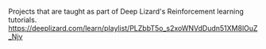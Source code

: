 Projects that are taught as part of Deep Lizard's Reinforcement learning tutorials.
https://deeplizard.com/learn/playlist/PLZbbT5o_s2xoWNVdDudn51XM8lOuZ_Njv